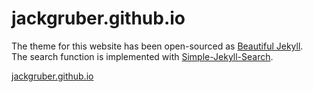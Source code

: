 # jackgruber.github.io

The theme for this website has been open-sourced as [Beautiful Jekyll](https://deanattali.com/beautiful-jekyll/).  
The search function is implemented with [Simple-Jekyll-Search](https://github.com/christian-fei/Simple-Jekyll-Search). 

[jackgruber.github.io](https://jackgruber.github.io)